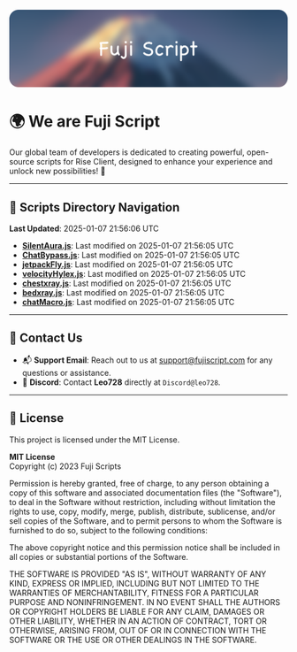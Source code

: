![Banner](.github/b.webp)

# 🌍 **We are Fuji Script**

Our global team of developers is dedicated to creating powerful, open-source scripts for Rise Client, designed to enhance your experience and unlock new possibilities! 🌟

---
<!-- SCRIPTS_NAVIGATION_START -->
## 📂 **Scripts Directory Navigation**

**Last Updated**: 2025-01-07 21:56:06 UTC

- **[SilentAura.js](scripts/SilentAura.js)**: Last modified on 2025-01-07 21:56:05 UTC
- **[ChatBypass.js](scripts/ChatBypass.js)**: Last modified on 2025-01-07 21:56:05 UTC
- **[jetpackFly.js](scripts/jetpackFly.js)**: Last modified on 2025-01-07 21:56:05 UTC
- **[velocityHylex.js](scripts/velocityHylex.js)**: Last modified on 2025-01-07 21:56:05 UTC
- **[chestxray.js](scripts/chestxray.js)**: Last modified on 2025-01-07 21:56:05 UTC
- **[bedxray.js](scripts/bedxray.js)**: Last modified on 2025-01-07 21:56:05 UTC
- **[chatMacro.js](scripts/chatMacro.js)**: Last modified on 2025-01-07 21:56:05 UTC

<!-- SCRIPTS_NAVIGATION_END -->

---

## 💬 **Contact Us**  
- 📬 **Support Email**: Reach out to us at [support@fujiscript.com](mailto:support@fujiscript.com) for any questions or assistance.  
- 💬 **Discord**: Contact **Leo728** directly at `Discord@leo728`.

---

## 📜 **License**

This project is licensed under the MIT License.  

**MIT License**  
Copyright (c) 2023 Fuji Scripts  

Permission is hereby granted, free of charge, to any person obtaining a copy of this software and associated documentation files (the "Software"), to deal in the Software without restriction, including without limitation the rights to use, copy, modify, merge, publish, distribute, sublicense, and/or sell copies of the Software, and to permit persons to whom the Software is furnished to do so, subject to the following conditions:  

The above copyright notice and this permission notice shall be included in all copies or substantial portions of the Software.  

THE SOFTWARE IS PROVIDED "AS IS", WITHOUT WARRANTY OF ANY KIND, EXPRESS OR IMPLIED, INCLUDING BUT NOT LIMITED TO THE WARRANTIES OF MERCHANTABILITY, FITNESS FOR A PARTICULAR PURPOSE AND NONINFRINGEMENT. IN NO EVENT SHALL THE AUTHORS OR COPYRIGHT HOLDERS BE LIABLE FOR ANY CLAIM, DAMAGES OR OTHER LIABILITY, WHETHER IN AN ACTION OF CONTRACT, TORT OR OTHERWISE, ARISING FROM, OUT OF OR IN CONNECTION WITH THE SOFTWARE OR THE USE OR OTHER DEALINGS IN THE SOFTWARE.  
